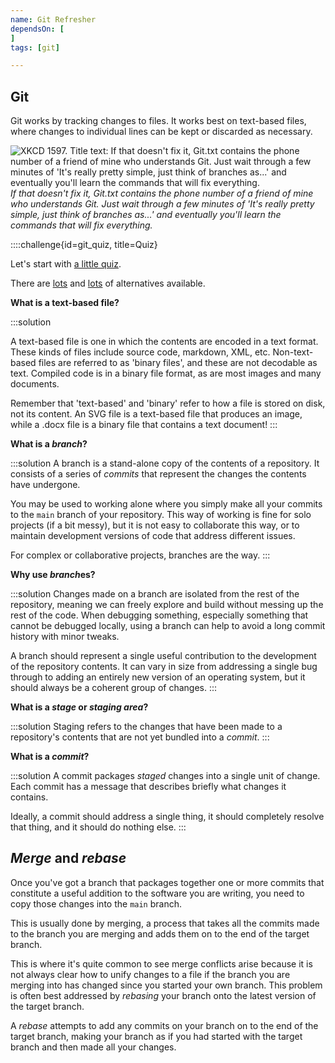 ```yaml
---
name: Git Refresher
dependsOn: [
]
tags: [git]

---
```


## Git

Git works by tracking changes to files.
It works best on text-based files, where changes to individual lines can be
kept or discarded as necessary.

![XKCD 1597. Title text: If that doesn't fix it, Git.txt contains the phone number of a 
friend of mine who understands Git. Just wait through a few minutes of 'It's really 
pretty simple, just think of branches as...' and eventually you'll learn the commands 
that will fix everything.](https://imgs.xkcd.com/comics/git.png) *If that doesn't fix 
it, Git.txt contains the phone number of a friend of mine who understands Git. Just wait 
through a few minutes of 'It's really pretty simple, just think of branches as...' and 
eventually you'll learn the commands that will fix everything.*

::::challenge{id=git_quiz, title=Quiz}

Let's start with [a little quiz](https://www.theserverside.com/quiz/Prove-your-DVCS-IQ-with-our-Git-quiz-for-beginners).

There are [lots](https://www.w3schools.com/quiztest/quiztest.asp?qtest=GIT) and
[lots](https://www.w3docs.com/quiz/git) of alternatives available.

**What is a text-based file?**

:::solution

A text-based file is one in which the contents are encoded in a text format.
These kinds of files include source code, markdown, XML, etc.
Non-text-based files are referred to as 'binary files', and these are not
decodable as text. Compiled code is in a binary file format, as are most images
and many documents.

Remember that 'text-based' and 'binary' refer to how a file is stored on disk,
not its content. An SVG file is a text-based file that produces an image, while
a .docx file is a binary file that contains a text document!
:::

**What is a *branch*?**

:::solution
A branch is a stand-alone copy of the contents of a repository.
It consists of a series of *commits* that represent the changes the contents
have undergone.

You may be used to working alone where you simply make all your commits to
the `main` branch of your repository. This way of working is fine for solo
projects (if a bit messy), but it is not easy to collaborate this way, or
to maintain development versions of code that address different issues.

For complex or collaborative projects, branches are the way.
:::

**Why use *branch*es?**

:::solution
Changes made on a branch are isolated from the rest of the repository,
meaning we can freely explore and build without messing up the rest of the code.
When debugging something, especially something that cannot be debugged locally,
using a branch can help to avoid a long commit history with minor tweaks.

A branch should represent a single useful contribution to the development
of the repository contents. It can vary in size from addressing a single bug
through to adding an entirely new version of an operating system, but it
should always be a coherent group of changes.
:::

**What is a *stage* or *staging area*?**

:::solution
Staging refers to the changes that have been made to a repository's contents
that are not yet bundled into a *commit*.
:::

**What is a *commit*?**

:::solution
A commit packages *staged* changes into a single unit of change. Each commit
has a message that describes briefly what changes it contains.

Ideally, a commit should address a single thing, it should completely resolve
that thing, and it should do nothing else.
:::

## *Merge* and *rebase*

Once you've got a branch that packages together one or more commits that
constitute a useful addition to the software you are writing, you need to
copy those changes into the `main` branch.

This is usually done by merging, a process that takes all the commits made to
the branch you are merging and adds them on to the end of the target branch.

This is where it's quite common to see merge conflicts arise because it is not
always clear how to unify changes to a file if the branch you are merging into
has changed since you started your own branch.
This problem is often best addressed by *rebasing* your branch onto the latest
version of the target branch.

A *rebase* attempts to add any commits on your branch on to the end of the
target branch, making your branch as if you had started with the target branch
and then made all your changes.
